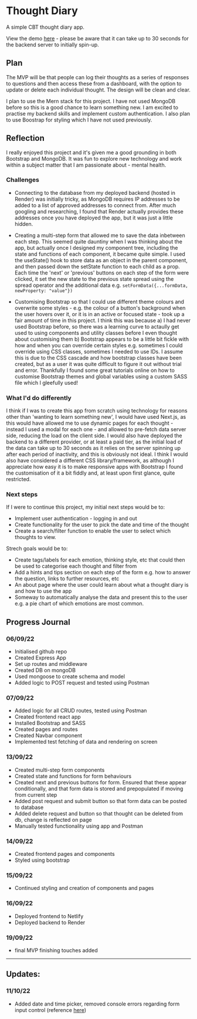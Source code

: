 # Thought Diary

A simple CBT thought diary app.

View the demo [here](https://thought-diary.netlify.app/) - please be aware that it can take up to 30 seconds for the backend server to initially spin-up.

## Plan

The MVP will be that people can log their thoughts as a series of responses to questions and then access these from a dashboard, with the option to update or delete each individual thought. The design will be clean and clear.

I plan to use the Mern stack for this project. I have not used MongoDB before so this is a good chance to learn something new. I am excited to practise my backend skills and implement custom authentication. I also plan to use Boostrap for styling which I have not used previously.

## Reflection

I really enjoyed this project and it's given me a good grounding in both Bootstrap and MongoDB. It was fun to explore new technology and work within a subject matter that I am passionate about - mental health.

### Challenges

- Connecting to the database from my deployed backend (hosted in Render) was initially tricky, as MongoDB requires IP addresses to be added to a list of approved addresses to connect from. After much googling and researching, I found that Render actually provides these addresses once you have deployed the app, but it was just a little hidden.

- Creating a multi-step form that allowed me to save the data inbetween each step. This seemed quite dauntiny when I was thinking about the app, but actually once I designed my component tree, including the state and functions of each component, it became quite simple. I used the useState() hook to store data as an object in the parent component, and then passed down the setState function to each child as a prop. Each time the 'next' or 'previous' buttons on each step of the form were clicked, it set the new state to the previous state spread using the spread operator and the additional data e.g.
  `setFormData({...formData, newProperty: "value"})`

- Customising Bootstrap so that I could use different theme colours and overwrite some styles - e.g. the colour of a button's background when the user hovers over it, or it is in an active or focused state - took up a fair amount of time in this project. I think this was because a) I had never used Bootstrap before, so there was a learning curve to actaully get used to using components and utility classes before I even thought about customising them b) Bootstrap appears to be a little bit fickle with how and when you can override certain styles e.g. sometimes I could override using CSS classes, sometimes I needed to use IDs. I assume this is due to the CSS cascade and how bootstrap classes have been created, but as a user it was quite difficult to figure it out without trial and error. Thankfully I found some great tutorials online on how to customise Bootstrap themes and global variables using a custom SASS file which I gleefully used!

### What I'd do differently

I think if I was to create this app from scratch using technology for reasons other than 'wanting to learn something new', I would have used Next.js, as this would have allowed me to use dynamic pages for each thought - instead I used a modal for each one - and allowed to pre-fetch data server side, reducing the load on the client side. I would also have deployed the backend to a different provider, or at least a paid tier, as the initial load of the data can take up to 30 seconds as it relies on the server spinning up after each period of inactivity, and this is obviously not ideal. I think I would also have considered a different CSS library/framework, as although I appreciate how easy it is to make responsive apps with Bootstrap I found the customisation of it a bit fiddly and, at least upon first glance, quite restricted.

### Next steps

If I were to continue this project, my initial next steps would be to:

- Implement user authentication - logging in and out
- Create functionality for the user to pick the date and time of the thought
- Create a search/filter function to enable the user to select which thoughts to view.

Strech goals would be to:

- Create tags/labels for each emotion, thinking style, etc that could then be used to categorise each thought and filter from
- Add a hints and tips section on each step of the form e.g. how to answer the question, links to further resources, etc
- An about page where the user could learn about what a thought diary is and how to use the app
- Someway to automatically analyse the data and present this to the user e.g. a pie chart of which emotions are most common.

## Progress Journal

### 06/09/22

- Initialised github repo
- Created Express App
- Set up routes and middleware
- Created DB on mongoDB
- Used mongoose to create schema and model
- Added logic to POST request and tested using Postman

### 07/09/22

- Added logic for all CRUD routes, tested using Postman
- Created frontend react app
- Installed Bootstrap and SASS
- Created pages and routes
- Created Navbar component
- Implemented test fetching of data and rendering on screen

### 13/09/22

- Created multi-step form components
- Created state and functions for form behaviours
- Created next and previous buttons for form. Ensured that these appear conditionally, and that form data is stored and prepopulated if moving from current step
- Added post request and submit button so that form data can be posted to database
- Added delete request and button so that thought can be deleted from db, change is reflected on page
- Manually tested functionality using app and Postman

### 14/09/22

- Created frontend pages and components
- Styled using bootstrap

### 15/09/22

- Continued styling and creation of components and pages

### 16/09/22

- Deployed frontend to Netlify
- Deployed backend to Render

### 19/09/22

- final MVP finishing touches added

<hr />

## Updates:

### 11/10/22

- Added date and time picker, removed console errors regarding form input control (reference [here](https://bobbyhadz.com/blog/react-component-changing-uncontrolled-input)) 
